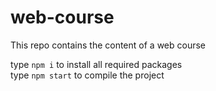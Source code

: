 # web-course
This repo contains the content of a web course

type `npm i` to install all required packages  
type `npm start` to compile the project
